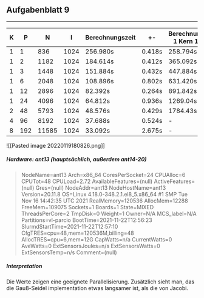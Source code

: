 ## Aufgabenblatt 9
---

| K   | P   | N     | I   | Berechnungszeit | +-     | Berechnungszeit 1 Kern 1 Task | Berechnungszeit Jacobi |
| --- | --- | ----- | --- | --------------- | ------ | ----------------------------- | ---------------------- |
| 1   | 1   | 836   | 1024 | 256.980s       | 0.418s | 258.794s                      | 248.598s
| 1   | 2   | 1182  | 1024 | 184.614s       | 0.412s | 365.092s                      | 177.514s
| 1   | 3   | 1448  | 1024 | 151.884s       | 0.432s | 447.884s                      | 144.160s
| 1   | 6   | 2048  | 1024 | 108.896s       | 0.802s | 631.420s                      | 104.810s
| 1   | 12  | 2896  | 1024 | 82.392s        | 0.264s | 891.842s                      | 78.960s
| 1   | 24  | 4096  | 1024 | 64.812s        | 0.936s | 1269.04s                      | 62.206s
| 2   | 48  | 5793  | 1024 | 48.576s        | 0.429s | 1784.43s                      | 47.142s
| 4   | 96  | 8192  | 1024 | 37.688s        | 0.524s | -                             | 35.314s
| 8   | 192 | 11585 | 1024 | 33.092s        | 2.675s | -                             | 28.498s


![[Pasted image 20220119180826.png]]


##### Hardware: ant13 (hauptsächlich, außerdem ant14-20)
>NodeName=ant13 Arch=x86_64 CoresPerSocket=24
   CPUAlloc=6 CPUTot=48 CPULoad=2.72
   AvailableFeatures=(null)
   ActiveFeatures=(null)
   Gres=(null)
   NodeAddr=ant13 NodeHostName=ant13 Version=20.11.8
   OS=Linux 4.18.0-348.2.1.el8_5.x86_64 #1 SMP Tue Nov 16 14:42:35 UTC 2021
   RealMemory=120536 AllocMem=12288 FreeMem=109075 Sockets=1 Boards=1
   State=MIXED ThreadsPerCore=2 TmpDisk=0 Weight=1 Owner=N/A MCS_label=N/A
   Partitions=vl-parcio
   BootTime=2021-11-22T12:56:23 SlurmdStartTime=2021-11-22T12:57:10
   CfgTRES=cpu=48,mem=120536M,billing=48
   AllocTRES=cpu=6,mem=12G
   CapWatts=n/a
   CurrentWatts=0 AveWatts=0
   ExtSensorsJoules=n/s ExtSensorsWatts=0 ExtSensorsTemp=n/s
   Comment=(null)
   
   ##### Interpretation
   Die Werte zeigen eine geeignete Parallelisierung. Zusätzlich sieht man, das die Gauß-Seidel implementation etwas langsamer ist, als die von Jacobi. 


